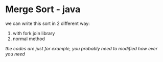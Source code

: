 # Merge Sort - java

we can write this sort in 2 different way:
1. with fork join library
2. normal method

*the codes are just for example, you probably need to modified how ever you need*